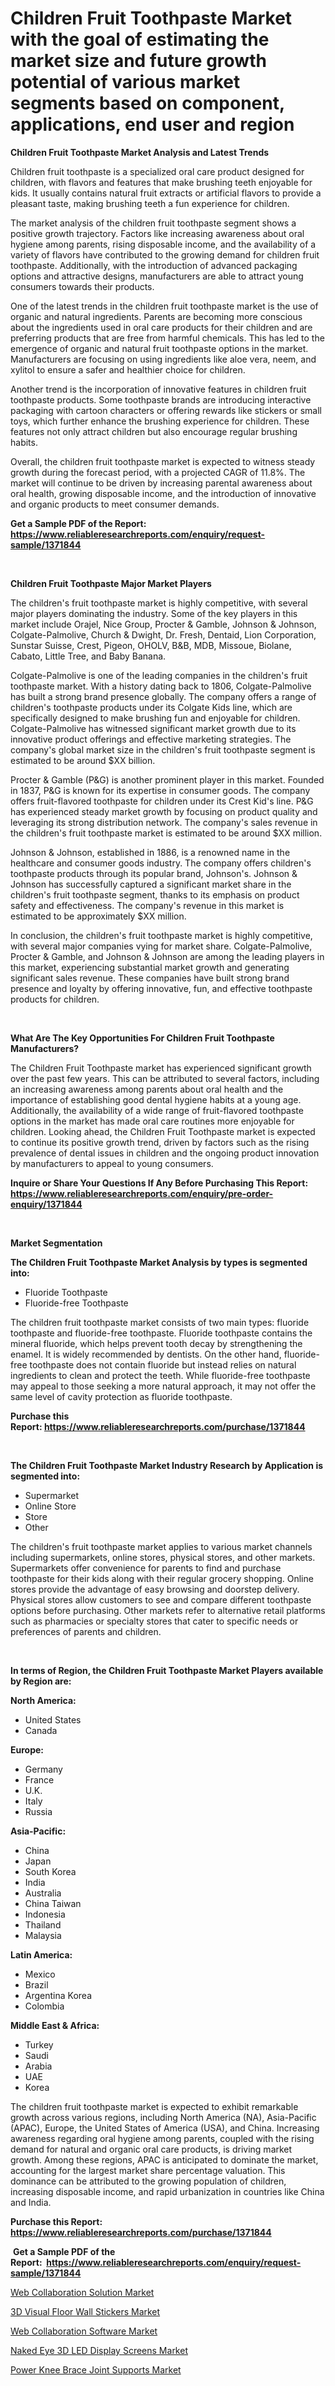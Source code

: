 <p><h1>Children Fruit Toothpaste Market with the goal of estimating the market size and future growth potential of various market segments based on component, applications, end user and region</h1></p><p><strong>Children Fruit Toothpaste Market Analysis and Latest Trends</strong></p>
<p><p>Children fruit toothpaste is a specialized oral care product designed for children, with flavors and features that make brushing teeth enjoyable for kids. It usually contains natural fruit extracts or artificial flavors to provide a pleasant taste, making brushing teeth a fun experience for children.</p><p>The market analysis of the children fruit toothpaste segment shows a positive growth trajectory. Factors like increasing awareness about oral hygiene among parents, rising disposable income, and the availability of a variety of flavors have contributed to the growing demand for children fruit toothpaste. Additionally, with the introduction of advanced packaging options and attractive designs, manufacturers are able to attract young consumers towards their products.</p><p>One of the latest trends in the children fruit toothpaste market is the use of organic and natural ingredients. Parents are becoming more conscious about the ingredients used in oral care products for their children and are preferring products that are free from harmful chemicals. This has led to the emergence of organic and natural fruit toothpaste options in the market. Manufacturers are focusing on using ingredients like aloe vera, neem, and xylitol to ensure a safer and healthier choice for children.</p><p>Another trend is the incorporation of innovative features in children fruit toothpaste products. Some toothpaste brands are introducing interactive packaging with cartoon characters or offering rewards like stickers or small toys, which further enhance the brushing experience for children. These features not only attract children but also encourage regular brushing habits.</p><p>Overall, the children fruit toothpaste market is expected to witness steady growth during the forecast period, with a projected CAGR of 11.8%. The market will continue to be driven by increasing parental awareness about oral health, growing disposable income, and the introduction of innovative and organic products to meet consumer demands.</p></p>
<p><strong>Get a Sample PDF of the Report:&nbsp; <a href="https://www.reliableresearchreports.com/enquiry/request-sample/1371844">https://www.reliableresearchreports.com/enquiry/request-sample/1371844</a></strong></p>
<p>&nbsp;</p>
<p><strong>Children Fruit Toothpaste Major Market Players</strong></p>
<p><p>The children's fruit toothpaste market is highly competitive, with several major players dominating the industry. Some of the key players in this market include Orajel, Nice Group, Procter & Gamble, Johnson & Johnson, Colgate-Palmolive, Church & Dwight, Dr. Fresh, Dentaid, Lion Corporation, Sunstar Suisse, Crest, Pigeon, OHOLV, B&B, MDB, Missoue, Biolane, Cabato, Little Tree, and Baby Banana.</p><p>Colgate-Palmolive is one of the leading companies in the children's fruit toothpaste market. With a history dating back to 1806, Colgate-Palmolive has built a strong brand presence globally. The company offers a range of children's toothpaste products under its Colgate Kids line, which are specifically designed to make brushing fun and enjoyable for children. Colgate-Palmolive has witnessed significant market growth due to its innovative product offerings and effective marketing strategies. The company's global market size in the children's fruit toothpaste segment is estimated to be around $XX billion.</p><p>Procter & Gamble (P&G) is another prominent player in this market. Founded in 1837, P&G is known for its expertise in consumer goods. The company offers fruit-flavored toothpaste for children under its Crest Kid's line. P&G has experienced steady market growth by focusing on product quality and leveraging its strong distribution network. The company's sales revenue in the children's fruit toothpaste market is estimated to be around $XX million.</p><p>Johnson & Johnson, established in 1886, is a renowned name in the healthcare and consumer goods industry. The company offers children's toothpaste products through its popular brand, Johnson's. Johnson & Johnson has successfully captured a significant market share in the children's fruit toothpaste segment, thanks to its emphasis on product safety and effectiveness. The company's revenue in this market is estimated to be approximately $XX million.</p><p>In conclusion, the children's fruit toothpaste market is highly competitive, with several major companies vying for market share. Colgate-Palmolive, Procter & Gamble, and Johnson & Johnson are among the leading players in this market, experiencing substantial market growth and generating significant sales revenue. These companies have built strong brand presence and loyalty by offering innovative, fun, and effective toothpaste products for children.</p></p>
<p>&nbsp;</p>
<p><strong>What Are The Key Opportunities For Children Fruit Toothpaste Manufacturers?</strong></p>
<p><p>The Children Fruit Toothpaste market has experienced significant growth over the past few years. This can be attributed to several factors, including an increasing awareness among parents about oral health and the importance of establishing good dental hygiene habits at a young age. Additionally, the availability of a wide range of fruit-flavored toothpaste options in the market has made oral care routines more enjoyable for children. Looking ahead, the Children Fruit Toothpaste market is expected to continue its positive growth trend, driven by factors such as the rising prevalence of dental issues in children and the ongoing product innovation by manufacturers to appeal to young consumers.</p></p>
<p><strong>Inquire or Share Your Questions If Any Before Purchasing This Report: <a href="https://www.reliableresearchreports.com/enquiry/pre-order-enquiry/1371844">https://www.reliableresearchreports.com/enquiry/pre-order-enquiry/1371844</a></strong></p>
<p>&nbsp;</p>
<p><strong>Market Segmentation</strong></p>
<p><strong>The Children Fruit Toothpaste Market Analysis by types is segmented into:</strong></p>
<p><ul><li>Fluoride Toothpaste</li><li>Fluoride-free Toothpaste</li></ul></p>
<p><p>The children fruit toothpaste market consists of two main types: fluoride toothpaste and fluoride-free toothpaste. Fluoride toothpaste contains the mineral fluoride, which helps prevent tooth decay by strengthening the enamel. It is widely recommended by dentists. On the other hand, fluoride-free toothpaste does not contain fluoride but instead relies on natural ingredients to clean and protect the teeth. While fluoride-free toothpaste may appeal to those seeking a more natural approach, it may not offer the same level of cavity protection as fluoride toothpaste.</p></p>
<p><strong>Purchase this Report:&nbsp;<a href="https://www.reliableresearchreports.com/purchase/1371844">https://www.reliableresearchreports.com/purchase/1371844</a></strong></p>
<p>&nbsp;</p>
<p><strong>The Children Fruit Toothpaste Market Industry Research by Application is segmented into:</strong></p>
<p><ul><li>Supermarket</li><li>Online Store</li><li>Store</li><li>Other</li></ul></p>
<p><p>The children's fruit toothpaste market applies to various market channels including supermarkets, online stores, physical stores, and other markets. Supermarkets offer convenience for parents to find and purchase toothpaste for their kids along with their regular grocery shopping. Online stores provide the advantage of easy browsing and doorstep delivery. Physical stores allow customers to see and compare different toothpaste options before purchasing. Other markets refer to alternative retail platforms such as pharmacies or specialty stores that cater to specific needs or preferences of parents and children.</p></p>
<p>&nbsp;</p>
<p><strong>In terms of Region, the Children Fruit Toothpaste Market Players available by Region are:</strong></p>
<p>
    <p> <strong> North America: </strong>
        <ul>
            <li>United States</li>
            <li>Canada</li>
        </ul>
        </p> 
    <p> <strong> Europe: </strong>
        <ul>
            <li>Germany</li>
            <li>France</li>
            <li>U.K.</li>
            <li>Italy</li>
            <li>Russia</li>
        </ul>
        </p> 
    <p> <strong> Asia-Pacific: </strong>
        <ul>
            <li>China</li>
            <li>Japan</li>
            <li>South Korea</li>
            <li>India</li>
            <li>Australia</li>
            <li>China Taiwan</li>
            <li>Indonesia</li>
            <li>Thailand</li>
            <li>Malaysia</li>
        </ul>
        </p> 
    <p> <strong> Latin America: </strong>
        <ul>
            <li>Mexico</li>
            <li>Brazil</li>
            <li>Argentina Korea</li>
            <li>Colombia</li>
        </ul>
        </p> 
    <p> <strong> Middle East & Africa: </strong>
        <ul>
            <li>Turkey</li>
            <li>Saudi</li>
            <li>Arabia</li>
            <li>UAE</li>
            <li>Korea</li>
        </ul>
    </p>
    </p>
<p><p>The children fruit toothpaste market is expected to exhibit remarkable growth across various regions, including North America (NA), Asia-Pacific (APAC), Europe, the United States of America (USA), and China. Increasing awareness regarding oral hygiene among parents, coupled with the rising demand for natural and organic oral care products, is driving market growth. Among these regions, APAC is anticipated to dominate the market, accounting for the largest market share percentage valuation. This dominance can be attributed to the growing population of children, increasing disposable income, and rapid urbanization in countries like China and India.</p></p>
<p><strong>Purchase this Report: <a href="https://www.reliableresearchreports.com/purchase/1371844">https://www.reliableresearchreports.com/purchase/1371844</a></strong></p>
<p>&nbsp;<strong>Get a Sample PDF of the Report:&nbsp;&nbsp;<a href="https://www.reliableresearchreports.com/enquiry/request-sample/1371844">https://www.reliableresearchreports.com/enquiry/request-sample/1371844</a></strong></p>
<p><strong></strong></p>
<p><p><a href="https://medium.com/@rossiezieme2023/web-collaboration-solution-market-size-cagr-trends-2024-2030-94206214c5c4">Web Collaboration Solution Market</a></p><p><a href="https://www.linkedin.com/pulse/3d-visual-floor-wall-stickers-market-insights-players-lgcge/">3D Visual Floor Wall Stickers Market</a></p><p><a href="https://medium.com/@giannicrona/web-collaboration-software-market-size-cagr-trends-2024-2030-3911550f9417">Web Collaboration Software Market</a></p><p><a href="https://www.linkedin.com/pulse/naked-eye-3d-led-display-screens-market-size-share-global-clq1e/">Naked Eye 3D LED Display Screens Market</a></p><p><a href="https://www.linkedin.com/pulse/power-knee-brace-joint-supports-market-research-report-cjyte/">Power Knee Brace Joint Supports Market</a></p></p>